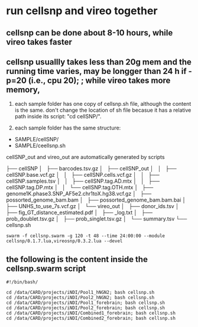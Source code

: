 # run cellsnp and vireo together
## cellsnp can be done about 8-10 hours, while vireo takes faster
## cellsnp usuallly takes less than 20g mem and the running time varies, may be longger than 24 h if -p=20 (i.e., cpu 20); ; while vireo takes more memory, 
1. each sample folder has one copy of cellsnp.sh file, although the content is the same. don't change the location of sh file becasue it has a relative path inside its script: "cd cellSNP/".

2. each sample folder has the same structure: 

- SAMPLE/cellSNP/
- SAMPLE/ceellsnp.sh

cellSNP_out and vireo_out are automatically generated by scripts

├── cellSNP
│   ├── barcodes.tsv.gz
│   ├── cellSNP_out
│   │   ├── cellSNP.base.vcf.gz
│   │   ├── cellSNP.cells.vcf.gz
│   │   ├── cellSNP.samples.tsv
│   │   ├── cellSNP.tag.AD.mtx
│   │   ├── cellSNP.tag.DP.mtx
│   │   └── cellSNP.tag.OTH.mtx
│   ├── genome1K.phase3.SNP_AF5e2.chr1toX.hg38.vcf.gz
│   ├── possorted_genome_bam.bam
│   ├── possorted_genome_bam.bam.bai
│   ├── UNHS_to_use_7s.vcf.gz
│   └── vireo_out
│       ├── donor_ids.tsv
│       ├── fig_GT_distance_estimated.pdf
│       ├── _log.txt
│       ├── prob_doublet.tsv.gz
│       ├── prob_singlet.tsv.gz
│       └── summary.tsv
└── cellsnp.sh

```
swarm -f cellsnp.swarm -g 120 -t 48 --time 24:00:00 --module cellsnp/0.1.7.lua,vireosnp/0.3.2.lua --devel
```
## the following is the content inside the cellsnp.swarm script
```
#!/bin/bash/

cd /data/CARD/projects/iNDI/Pool1_hNGN2; bash cellsnp.sh
cd /data/CARD/projects/iNDI/Pool2_hNGN2; bash cellsnp.sh
cd /data/CARD/projects/iNDI/Pool1_forebrain; bash cellsnp.sh
cd /data/CARD/projects/iNDI/Pool2_forebrain; bash cellsnp.sh
cd /data/CARD/projects/iNDI/Combined1_forebrain; bash cellsnp.sh
cd /data/CARD/projects/iNDI/Combined2_forebrain; bash cellsnp.sh

```




